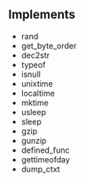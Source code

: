 ## Implements

- rand
- get_byte_order
- dec2str
- typeof
- isnull
- unixtime
- localtime
- mktime
- usleep
- sleep
- gzip
- gunzip
- defined_func
- gettimeofday
- dump_ctxt
